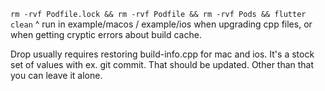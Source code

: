 `rm -rvf Podfile.lock && rm -rvf Podfile && rm -rvf Pods && flutter clean`
^ run in example/macos / example/ios when upgrading cpp files, or when getting cryptic errors about build cache.

Drop usually requires restoring build-info.cpp for  mac and ios.
It's a stock set of values with ex. git commit. That should be updated. Other than that you can leave it alone.